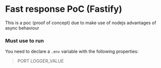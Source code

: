 # Fast response PoC (Fastify)
This is a poc (proof of concept) due to make use of nodejs advantages of async behaviour

### Must use to run
You need to declare a ```.env``` variable with the following properties:
> PORT
> LOGGER_VALUE